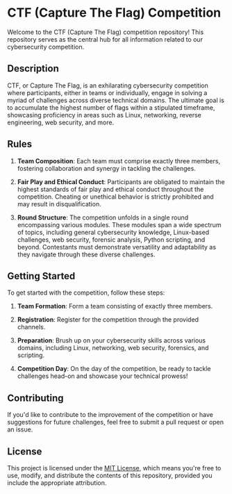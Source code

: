 # CTF (Capture The Flag) Competition

Welcome to the CTF (Capture The Flag) competition repository! This repository serves as the central hub for all information related to our cybersecurity competition.

## Description

CTF, or Capture The Flag, is an exhilarating cybersecurity competition where participants, either in teams or individually, engage in solving a myriad of challenges across diverse technical domains. The ultimate goal is to accumulate the highest number of flags within a stipulated timeframe, showcasing proficiency in areas such as Linux, networking, reverse engineering, web security, and more.

## Rules

1. **Team Composition**: Each team must comprise exactly three members, fostering collaboration and synergy in tackling the challenges.

2. **Fair Play and Ethical Conduct**: Participants are obligated to maintain the highest standards of fair play and ethical conduct throughout the competition. Cheating or unethical behavior is strictly prohibited and may result in disqualification.

3. **Round Structure**: The competition unfolds in a single round encompassing various modules. These modules span a wide spectrum of topics, including general cybersecurity knowledge, Linux-based challenges, web security, forensic analysis, Python scripting, and beyond. Contestants must demonstrate versatility and adaptability as they navigate through these diverse challenges.

## Getting Started

To get started with the competition, follow these steps:

1. **Team Formation**: Form a team consisting of exactly three members.

2. **Registration**: Register for the competition through the provided channels.

3. **Preparation**: Brush up on your cybersecurity skills across various domains, including Linux, networking, web security, forensics, and scripting.

4. **Competition Day**: On the day of the competition, be ready to tackle challenges head-on and showcase your technical prowess!

## Contributing

If you'd like to contribute to the improvement of the competition or have suggestions for future challenges, feel free to submit a pull request or open an issue.

## License

This project is licensed under the [MIT License](LICENSE), which means you're free to use, modify, and distribute the contents of this repository, provided you include the appropriate attribution.
